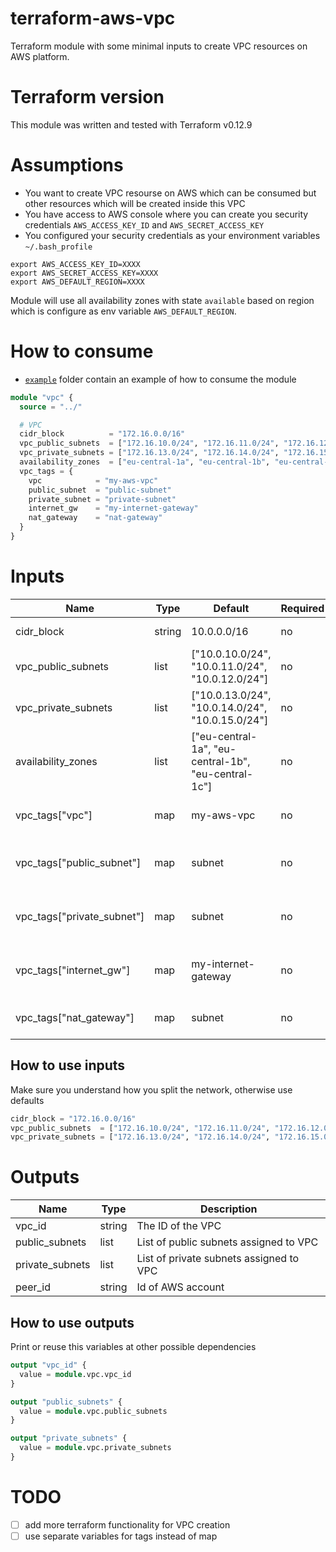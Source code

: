 # terraform-aws-vpc
Terraform module with some minimal inputs to create VPC resources on AWS platform. 

<!--
| **Branch**  | **Build status** |
| ------------- | ------------- |
| master  | [![Build Status](https://travis-ci.org/andrewpopa/terraform-aws-vpc.svg?branch=master)](https://travis-ci.org/andrewpopa/terraform-aws-vpc)  |
-->

# Terraform version
This module was written and tested with Terraform v0.12.9 

# Assumptions
- You want to create VPC resourse on AWS which can be consumed but other resources which will be created inside this VPC
- You have access to AWS console where you can create you security credentials `AWS_ACCESS_KEY_ID` and `AWS_SECRET_ACCESS_KEY`
- You configured your security credentials as your environment variables `~/.bash_profile` 

```
export AWS_ACCESS_KEY_ID=XXXX
export AWS_SECRET_ACCESS_KEY=XXXX
export AWS_DEFAULT_REGION=XXXX
```

Module will use all availability zones with state `available` based on region which is configure as env variable `AWS_DEFAULT_REGION`.

# How to consume
- [`example`](https://github.com/andrewpopa/terraform-aws-vpc/tree/master/example) folder contain an example of how to consume the module


```terraform
module "vpc" {
  source = "../"

  # VPC
  cidr_block          = "172.16.0.0/16"
  vpc_public_subnets  = ["172.16.10.0/24", "172.16.11.0/24", "172.16.12.0/24"]
  vpc_private_subnets = ["172.16.13.0/24", "172.16.14.0/24", "172.16.15.0/24"]
  availability_zones  = ["eu-central-1a", "eu-central-1b", "eu-central-1c"]
  vpc_tags = {
    vpc            = "my-aws-vpc"
    public_subnet  = "public-subnet"
    private_subnet = "private-subnet"
    internet_gw    = "my-internet-gateway"
    nat_gateway    = "nat-gateway"
  }
}
```
# Inputs
| **Name**  | **Type** | **Default** | **Required** | **Description** |
| ------------- | ------------- | ------------- | ------------- | ------------- |
| cidr_block | string | 10.0.0.0/16 | no | [CIDR](https://tools.ietf.org/html/rfc4632) block for you VPC |
| vpc_public_subnets | list | ["10.0.10.0/24", "10.0.11.0/24", "10.0.12.0/24"] | no | List of public subnets |
| vpc_private_subnets | list | ["10.0.13.0/24", "10.0.14.0/24", "10.0.15.0/24"] | no | List of private subnets |
| availability_zones | list | ["eu-central-1a", "eu-central-1b", "eu-central-1c"] | no | List of private subnets |
| vpc_tags["vpc"] | map | my-aws-vpc | no | tag - Name for your VPC |
| vpc_tags["public_subnet"] | map | subnet | no | tag - Name for your public subnet |
| vpc_tags["private_subnet"] | map | subnet | no | tag - Name for your private subnet |
| vpc_tags["internet_gw"] | map | my-internet-gateway | no | tag - Name for your internet gateway |
| vpc_tags["nat_gateway"] | map | subnet | no | tag - Name for nat gateway |

## How to use inputs
Make sure you understand how you split the network, otherwise use defaults
```terraform
cidr_block = "172.16.0.0/16"
vpc_public_subnets  = ["172.16.10.0/24", "172.16.11.0/24", "172.16.12.0/24"]
vpc_private_subnets = ["172.16.13.0/24", "172.16.14.0/24", "172.16.15.0/24"]
```

# Outputs
| **Name**  | **Type** | **Description** |
| ------------- | ------------- | ------------- |
| vpc_id | string | The ID of the VPC |
| public_subnets | list | List of public subnets assigned to VPC |
| private_subnets | list | List of private subnets assigned to VPC |
| peer_id | string | Id of AWS account |

## How to use outputs
Print or reuse this variables at other possible dependencies
```terraform
output "vpc_id" {
  value = module.vpc.vpc_id
}

output "public_subnets" {
  value = module.vpc.public_subnets
}

output "private_subnets" {
  value = module.vpc.private_subnets
}
```
<!--
# Testing
Module has implemented testing with [kitchen](https://kitchen.ci/) and [kitchen-terraform](https://newcontext-oss.github.io/kitchen-terraform/)

## Install locally

run in cli
```bash
echo 'export PATH="$HOME/.rbenv/bin:$PATH"' >> ~/.bash_profile
source ~/.bash_profile
rbenv init
echo 'eval "$(rbenv init -)"' >> ~/.bash_profile
source ~/.bash_profile
```

use 2.3.1 version 

```bash
rbenv install 2.3.1
rbenv local 2.3.1
```

check current version
```bash
rbenv version
```

output
```bash
2.3.1 (set by /Users/user/.ruby-version)
```

make sure you have you bundler installed `bundler version` with similar output

```bash
Bundler version 2.0.2 (2019-06-13 commit 496bca538)
```

or install it 

```bash
cd example/
gem install bundler
```

install all required gems specified in `Gemfile`

```bash
bundle install
```

test the module

```bash
bundle exec kitchen converge
bundle exec kitchen verify
bundle exec kitchen destroy
```

## Remote
For remote testing [travis](https://travis-ci.org) is used with the same steps as local testing

- install dependencies via bundle install with `Gemfile`
- download and unzip terraform version 0.12.9
- terraform init
- execute kitchen test

### Assumptions
- You are logged in travis with your github account.
- Travis has access to you repository
- You have configured Environment variables for travis

![alt text](img/travis.png "Travis config")

### Releases on tags
```
travis setup releases
```

Will add releases information to yaml file. Releases can be triggered using tags.
-->
# TODO
- [ ] add more terraform functionality for VPC creation
- [ ] use separate variables for tags instead of map
